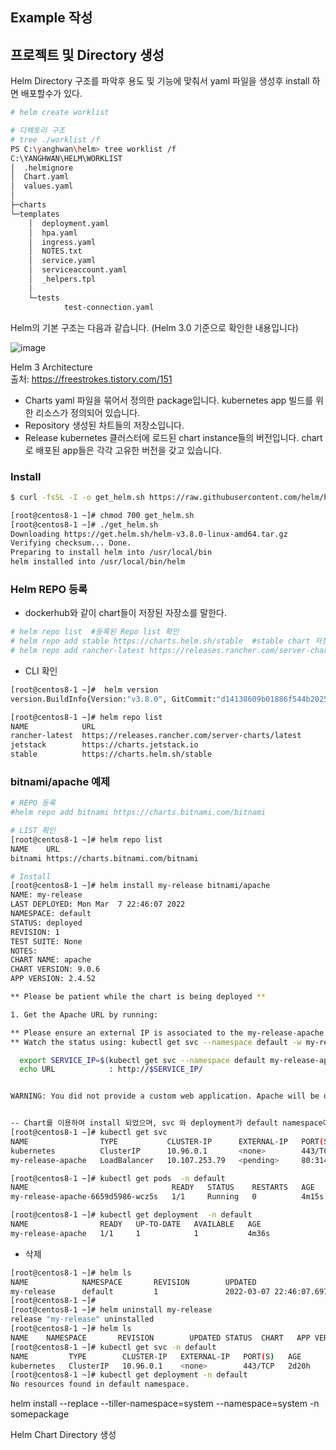 ## Example 작성

## 프로젝트 및 Directory 생성  
Helm Directory 구조를 파악후 용도 및 기능에 맞춰서 yaml 파일을 생성후 install 하면 배포할수가 있다.  

```bash
# helm create worklist

# 디렉토리 구조
# tree ./worklist /f 
PS C:\yanghwan\helm> tree worklist /f
C:\YANGHWAN\HELM\WORKLIST
│  .helmignore
│  Chart.yaml
│  values.yaml
│
├─charts
└─templates
    │  deployment.yaml
    │  hpa.yaml
    │  ingress.yaml
    │  NOTES.txt
    │  service.yaml
    │  serviceaccount.yaml
    │  _helpers.tpl
    │
    └─tests
            test-connection.yaml
```


Helm의 기본 구조는 다음과 같습니다. (Helm 3.0 기준으로 확인한 내용입니다)

 ![image](https://user-images.githubusercontent.com/39255123/156928682-13fd42aa-99bc-4333-a812-d4d6f13b0cc6.png)

Helm 3 Architecture  
출처: https://freestrokes.tistory.com/151  

- Charts
yaml 파일을 묶어서 정의한 package입니다. kubernetes app 빌드를 위한 리소스가 정의되어 있습니다. 
- Repository
생성된 차트들의 저장소입니다.
- Release
kubernetes 클러스터에 로드된 chart instance들의 버전입니다. chart로 배포된 app들은 각각 고유한 버전을 갖고 있습니다. 


### Install
```bash
$ curl -fsSL -I -o get_helm.sh https://raw.githubusercontent.com/helm/helm/master/scripts/get-helm-3

[root@centos8-1 ~]# chmod 700 get_helm.sh
[root@centos8-1 ~]# ./get_helm.sh
Downloading https://get.helm.sh/helm-v3.8.0-linux-amd64.tar.gz
Verifying checksum... Done.
Preparing to install helm into /usr/local/bin
helm installed into /usr/local/bin/helm

```


### Helm REPO 등록

- dockerhub와 같이 chart들이 저장된 자장소를 말한다.
```bash
# helm repo list  #등록된 Repo list 확인
# helm repo add stable https://charts.helm.sh/stable  #stable chart 저장소
# helm repo add rancher-latest https://releases.rancher.com/server-charts/latest #Rancher 

```

- CLI 확인
```bash
[root@centos8-1 ~]#  helm version
version.BuildInfo{Version:"v3.8.0", GitCommit:"d14138609b01886f544b2025f5000351c9eb092e", GitTreeState:"clean", GoVersion:"go1.17.5"}

[root@centos8-1 ~]# helm repo list
NAME            URL                                              
rancher-latest  https://releases.rancher.com/server-charts/latest
jetstack        https://charts.jetstack.io                       
stable          https://charts.helm.sh/stable   

```
### bitnami/apache 예제
```bash
# REPO 등록
#helm repo add bitnami https://charts.bitnami.com/bitnami

# LIST 확인
[root@centos8-1 ~]# helm repo list
NAME    URL                               
bitnami https://charts.bitnami.com/bitnami

# Install 
[root@centos8-1 ~]# helm install my-release bitnami/apache
NAME: my-release
LAST DEPLOYED: Mon Mar  7 22:46:07 2022
NAMESPACE: default
STATUS: deployed
REVISION: 1
TEST SUITE: None
NOTES:
CHART NAME: apache
CHART VERSION: 9.0.6
APP VERSION: 2.4.52

** Please be patient while the chart is being deployed **

1. Get the Apache URL by running:

** Please ensure an external IP is associated to the my-release-apache service before proceeding **
** Watch the status using: kubectl get svc --namespace default -w my-release-apache **

  export SERVICE_IP=$(kubectl get svc --namespace default my-release-apache --template "{{ range (index .status.loadBalancer.ingress 0) }}{{ . }}{{ end }}")
  echo URL            : http://$SERVICE_IP/


WARNING: You did not provide a custom web application. Apache will be deployed with a default page. Check the README section "Deploying your custom web application" in https://github.com/bitnami/charts/blob/master/bitnami/apache/README.md#deploying-your-custom-web-application.


-- Chart를 이용하여 install 되었으며, svc 와 deployment가 default namespace에서 실행이 됨을 확인할수 있다
[root@centos8-1 ~]# kubectl get svc
NAME                TYPE           CLUSTER-IP      EXTERNAL-IP   PORT(S)                      AGE
kubernetes          ClusterIP      10.96.0.1       <none>        443/TCP                      2d20h
my-release-apache   LoadBalancer   10.107.253.79   <pending>     80:31418/TCP,443:31489/TCP   3m2s

[root@centos8-1 ~]# kubectl get pods  -n default
NAME                                READY   STATUS    RESTARTS   AGE
my-release-apache-6659d5986-wcz5s   1/1     Running   0          4m15s

[root@centos8-1 ~]# kubectl get deployment  -n default
NAME                READY   UP-TO-DATE   AVAILABLE   AGE
my-release-apache   1/1     1            1           4m36s

```

- 삭제
```bash
[root@centos8-1 ~]# helm ls
NAME            NAMESPACE       REVISION        UPDATED                                 STATUS          CHART           APP VERSION
my-release      default         1               2022-03-07 22:46:07.697797878 +0900 KST deployed        apache-9.0.6    2.4.52     
[root@centos8-1 ~]# 
[root@centos8-1 ~]# helm uninstall my-release 
release "my-release" uninstalled
[root@centos8-1 ~]# helm ls
NAME    NAMESPACE       REVISION        UPDATED STATUS  CHART   APP VERSION
[root@centos8-1 ~]# kubectl get svc -n default
NAME         TYPE        CLUSTER-IP   EXTERNAL-IP   PORT(S)   AGE
kubernetes   ClusterIP   10.96.0.1    <none>        443/TCP   2d20h
[root@centos8-1 ~]# kubectl get deployment -n default
No resources found in default namespace.
```

helm install --replace --tiller-namespace=system --namespace=system -n somepackage

Helm Chart Directory 생성
